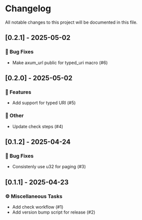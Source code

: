 # Changelog

All notable changes to this project will be documented in this file.

## [0.2.1] - 2025-05-02

### 🐛 Bug Fixes

- Make axum_url public for typed_uri macro (#6)

## [0.2.0] - 2025-05-02

### 🚀 Features

- Add support for typed URI (#5)

### 💼 Other

- Update check steps (#4)

## [0.1.2] - 2025-04-24

### 🐛 Bug Fixes

- Consistenly use u32 for paging (#3)

## [0.1.1] - 2025-04-23

### ⚙️ Miscellaneous Tasks

- Add check workflow (#1)
- Add version bump script for release (#2)

<!-- generated by git-cliff -->

